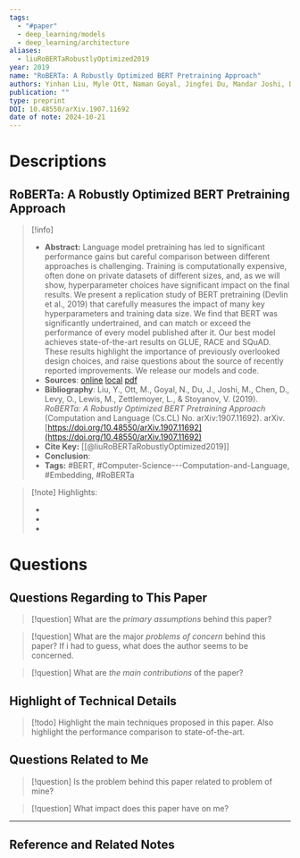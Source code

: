 ```yaml
---
tags:
  - "#paper"
  - deep_learning/models
  - deep_learning/architecture
aliases:
  - liuRoBERTaRobustlyOptimized2019
year: 2019
name: "RoBERTa: A Robustly Optimized BERT Pretraining Approach"
authors: Yinhan Liu, Myle Ott, Naman Goyal, Jingfei Du, Mandar Joshi, Danqi Chen, Omer Levy, Mike Lewis, Luke Zettlemoyer, Veselin Stoyanov
publication: ""
type: preprint
DOI: 10.48550/arXiv.1907.11692
date of note: 2024-10-21
---
```

# Descriptions

## RoBERTa: A Robustly Optimized BERT Pretraining Approach 
> [!info] 
> - **Abstract:** Language model pretraining has led to significant performance gains but careful comparison between different approaches is challenging. Training is computationally expensive, often done on private datasets of different sizes, and, as we will show, hyperparameter choices have significant impact on the final results. We present a replication study of BERT pretraining (Devlin et al., 2019) that carefully measures the impact of many key hyperparameters and training data size. We find that BERT was significantly undertrained, and can match or exceed the performance of every model published after it. Our best model achieves state-of-the-art results on GLUE, RACE and SQuAD. These results highlight the importance of previously overlooked design choices, and raise questions about the source of recently reported improvements. We release our models and code. 
> - **Sources**: [online](http://zotero.org/users/13492210/items/SVIJZSMD) [local](zotero://select/library/items/SVIJZSMD) [pdf](file:////home/lukexie/Documents/Papers/storage/XIVX89P4/Liu%20et%20al.%20-%202019%20-%20RoBERTa%20A%20Robustly%20Optimized%20BERT%20Pretraining%20App.pdf) 
> - **Bibliography**: Liu, Y., Ott, M., Goyal, N., Du, J., Joshi, M., Chen, D., Levy, O., Lewis, M., Zettlemoyer, L., & Stoyanov, V. (2019). _RoBERTa: A Robustly Optimized BERT Pretraining Approach_ (Computation and Language (Cs.CL) No. arXiv:1907.11692). arXiv. [https://doi.org/10.48550/arXiv.1907.11692](https://doi.org/10.48550/arXiv.1907.11692)
> - **Cite Key:** [[@liuRoBERTaRobustlyOptimized2019]] 
> - **Conclusion**:
> - **Tags:** #BERT, #Computer-Science---Computation-and-Language, #Embedding, #RoBERTa


>[!note] Highlights:
>
>-
>-
>-



# Questions
## Questions Regarding to This Paper


>[!question] 
>What are the *primary assumptions* behind this paper?



>[!question]
>What are the major *problems of concern* behind this paper? If i had to guess, what does the author seems to be concerned. 




>[!question]
>What are *the main contributions* of the paper?



## Highlight of Technical Details


>[!todo]
>Highlight the main techniques proposed in this paper. Also highlight the performance comparison to state-of-the-art.



## Questions Related to Me


> [!question] 
> Is the problem behind this paper related to problem of mine?



> [!question] 
> What impact does this paper have on me?




----

## Reference and Related Notes